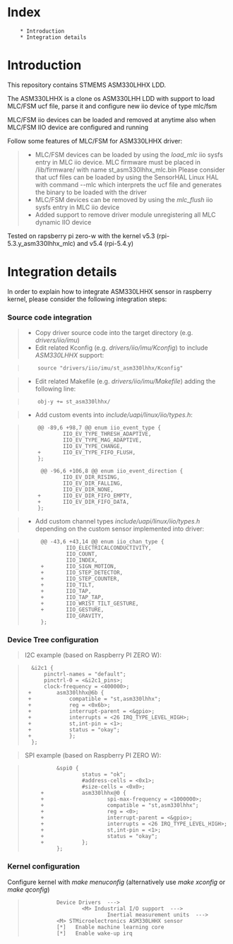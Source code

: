 Index
=======
        * Introduction
        * Integration details

Introduction
==============

This repository contains STMEMS ASM330LHHX LDD.

The ASM330LHHX is a clone os ASM330LHH LDD with support to load MLC/FSM ucf file, parse it and configure new iio device of type mlc/fsm

MLC/FSM iio devices can be loaded and removed at anytime also when MLC/FSM IIO device are configured and running

Follow some features of MLC/FSM for ASM330LHHX driver:
>	-	MLC/FSM devices can be loaded by using the *load_mlc* iio sysfs entry in MLC iio device. MLC firmware must be placed
>		in /lib/firmware/ with name st_asm330lhhx_mlc.bin
>		Please consider that ucf files can be loaded by using the SensorHAL Linux HAL with command --mlc which interprets the
>		ucf file and generates the binary to be loaded with the driver
>	-	MLC/FSM devices can be removed by using the *mlc_flush* iio sysfs entry in MLC iio device
>	-	Added support to remove driver module unregistering all MLC dynamic IIO device

Tested on rapsberry pi zero-w with the kernel v5.3 (rpi-5.3.y_asm330lhhx_mlc) and v5.4 (rpi-5.4.y)


Integration details
=====================

In order to explain how to integrate ASM330LHHX sensor in raspberry kernel, please consider the following integration steps:

### Source code integration

> * Copy driver source code into the target directory (e.g. *drivers/iio/imu*)
> * Edit related Kconfig (e.g. *drivers/iio/imu/Kconfig*) to include *ASM330LHHX* support:

>         source "drivers/iio/imu/st_asm330lhhx/Kconfig"

> * Edit related Makefile (e.g. *drivers/iio/imu/Makefile*) adding the following line:

>         obj-y += st_asm330lhhx/

> * Add custom events into *include/uapi/linux/iio/types.h*:

>         @@ -89,6 +98,7 @@ enum iio_event_type {
>                 IIO_EV_TYPE_THRESH_ADAPTIVE,
>                 IIO_EV_TYPE_MAG_ADAPTIVE,
>                 IIO_EV_TYPE_CHANGE,
>         +       IIO_EV_TYPE_FIFO_FLUSH,
>         };
>
>          @@ -96,6 +106,8 @@ enum iio_event_direction {
>                 IIO_EV_DIR_RISING,
>                 IIO_EV_DIR_FALLING,
>                 IIO_EV_DIR_NONE,
>         +       IIO_EV_DIR_FIFO_EMPTY,
>         +       IIO_EV_DIR_FIFO_DATA,
>         };

> * Add custom channel types *include/uapi/linux/iio/types.h* depending on the custom sensor implemented into driver:

>          @@ -43,6 +43,14 @@ enum iio_chan_type {
>                  IIO_ELECTRICALCONDUCTIVITY,
>                  IIO_COUNT,
>                  IIO_INDEX,
>          +       IIO_SIGN_MOTION,
>          +       IIO_STEP_DETECTOR,
>          +       IIO_STEP_COUNTER,
>          +       IIO_TILT,
>          +       IIO_TAP,
>          +       IIO_TAP_TAP,
>          +       IIO_WRIST_TILT_GESTURE,
>          +       IIO_GESTURE,
>                  IIO_GRAVITY,
>          };

### Device Tree configuration
                
> I2C example (based on Raspberry PI ZERO W):

>		&i2c1 {
>			pinctrl-names = "default";
>			pinctrl-0 = <&i2c1_pins>;
>			clock-frequency = <400000>;
>	   +		asm330lhhx@6b {
>	   +			compatible = "st,asm330lhhx";
>	   +			reg = <0x6b>;
>	   +			interrupt-parent = <&gpio>;
>	   +			interrupts = <26 IRQ_TYPE_LEVEL_HIGH>;
>	   +			st,int-pin = <1>;
>	   +			status = "okay";
>	   +            };
>		};

> SPI example (based on Raspberry PI ZERO W):

>               &spi0 {
>                       status = "ok";
>                       #address-cells = <0x1>;
>                       #size-cells = <0x0>;
>          +            asm330lhhx@0 {
>          +                    spi-max-frequency = <1000000>;
>          +                    compatible = "st,asm330lhhx";
>          +                    reg = <0>;
>          +                    interrupt-parent = <&gpio>;
>          +                    interrupts = <26 IRQ_TYPE_LEVEL_HIGH>;
>          +                    st,int-pin = <1>;
>          +                    status = "okay";
>          +            };
>               };

### Kernel configuration

Configure kernel with *make menuconfig* (alternatively use *make xconfig* or *make qconfig*)

>               Device Drivers  --->
>                       <M> Industrial I/O support  --->
>                               Inertial measurement units  --->
>				<M> STMicroelectronics ASM330LHHX sensor
>				[*]   Enable machine learning core
>				[*]   Enable wake-up irq


